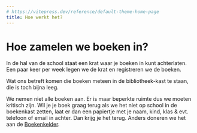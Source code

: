 ```yaml
---
# https://vitepress.dev/reference/default-theme-home-page
title: Hoe werkt het?
---
```

# Hoe zamelen we boeken in?

In de hal van de school staat een krat waar je boeken in kunt achterlaten. Een paar keer per week legen we de krat en registreren we de boeken.

Wat ons betreft komen die boeken meteen in de bibliotheek-kast te staan, die is toch bijna leeg.

We nemen niet alle boeken aan. Er is maar beperkte ruimte dus we moeten kritisch zijn. Wil je je boek graag terug als we het niet op school in de boekenkast zetten, laat er dan een papiertje met je naam, kind, klas & evt. telefoon of email in achter. Dan krijg je het terug. Anders doneren we het aan de [Boekenkelder](https://boekenvoormensen.nl/de-kelder/).
